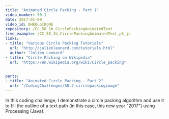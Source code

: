 ```yaml
---
title: "Animated Circle Packing - Part 1"
video_number: 50.1
date: 2017-01-09
video_id: QHEQuoIKgNE
repository: /CC_50_1b_CirclePackingAnimatedText
live_example: /CC_50_1b_CirclePackingAnimatedText_p5_js
links:
- title: "Various Circle Packing Tutorials"  
  url: "http://julienleonard.com/tutorials.html"
  author: "Julien Leonard"
- title: "Circle Packing on Wikipedia"  
  url: "https://en.wikipedia.org/wiki/Circle_packing"
  

parts:
- title: "Animated Circle Packing - Part 2"
  url: "/CodingChallenges/50.2-circlepackingimage"
---
```


In this coding challenge, I demonstrate a circle packing algorithm and use it to fill the outline of a text path (in this case, this new year "2017") using Processing (Java).

